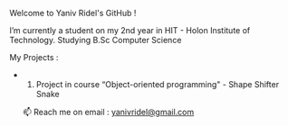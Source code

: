Welcome to Yaniv Ridel's GitHub !


 I’m currently a student on my 2nd year in HIT - Holon Institute of Technology.
 Studying B.Sc Computer Science 
 
 My Projects :
- 1. Project in course “Object-oriented programming"  - Shape Shifter Snake



  📫 Reach me on email : yanivridel@gmail.com


